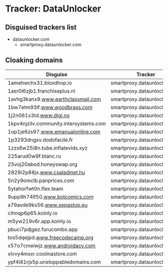 # Tracker: DataUnlocker

## Disguised trackers list

* dataunlocker.com
    * smartproxy.dataunlocker.com

## Cloaking domains

| Disguise | Tracker |
| ---- | ---- |
| 1amehwchx31.bloxdhop.io | smartproxy.dataunlocker.com |
| 1asr0l6zjb1.franchiseplus.nl | smartproxy.dataunlocker.com |
| 1avhg3kanx9.www.earthclassmail.com | smartproxy.dataunlocker.com |
| 1bw7etm93lf.www.woodbrass.com | smartproxy.dataunlocker.com |
| 1j2n061x3td.www.digi.no | smartproxy.dataunlocker.com |
| 1kpv4njzilv.community.intersystems.com | smartproxy.dataunlocker.com |
| 1op1je6zs97.www.emanualonline.com | smartproxy.dataunlocker.com |
| 1p3293dngsv.dodofacile.fr | smartproxy.dataunlocker.com |
| 1zzs6w25i8n.tube.inflatevids.xyz | smartproxy.dataunlocker.com |
| 225arud0w9f.blanc.ru | smartproxy.dataunlocker.com |
| 25voj20abod.honeyswap.org | smartproxy.dataunlocker.com |
| 2829i2p88jx.www.csaladinet.hu | smartproxy.dataunlocker.com |
| 5n2y9omclb.panprices.com | smartproxy.dataunlocker.com |
| 5ytahorfwt0n.flex.team | smartproxy.dataunlocker.com |
| 9upp9h74lf50.www.botcomics.com | smartproxy.dataunlocker.com |
| a79avde9ks56.www.sepastop.eu | smartproxy.dataunlocker.com |
| cihnqp6p65.koinly.io | smartproxy.dataunlocker.com |
| m5yw219v6r.app.koinly.io | smartproxy.dataunlocker.com |
| pbuci7pdjgez.furucombo.app | smartproxy.dataunlocker.com |
| tos5dqejpd.www.freecodecamp.org | smartproxy.dataunlocker.com |
| x57o7cmeiwjz.www.androidacy.com | smartproxy.dataunlocker.com |
| xlvvy4msxr.coolinastore.com | smartproxy.dataunlocker.com |
| ypf4i81rjs5p.unstoppabledomains.com | smartproxy.dataunlocker.com |